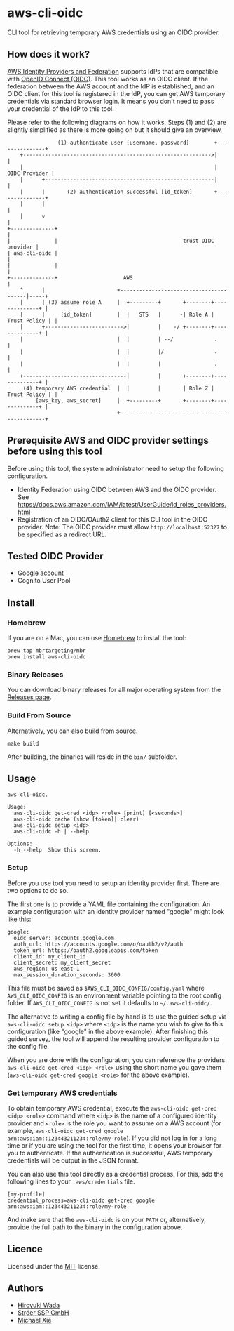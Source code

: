 # aws-cli-oidc

CLI tool for retrieving temporary AWS credentials using an OIDC provider.


## How does it work?

[AWS Identity Providers and Federation](https://docs.aws.amazon.com/IAM/latest/UserGuide/id_roles_providers.html)
supports IdPs that are compatible with [OpenID Connect (OIDC)](http://openid.net/connect/). This tool works as an OIDC
client. If the federation between the AWS account and the IdP is established, and an OIDC client for this tool is
registered in the IdP, you can get AWS temporary credentials via standard browser login. It means you don't need to pass
your credential of the IdP to this tool.

Please refer to the following diagrams on how it works.
Steps (1) and (2) are slightly simplified as there is more going on but it should give an overview.

```
                (1) authenticate user [username, password]        +---------------+
    +------------------------------------------------------------>|               |
    |                                                             | OIDC Provider |
    |      +------------------------------------------------------|               |
    |      |       (2) authentication successful [id_token]       +---------------+
    |      |                                                                |
    |      v                                                                |
+--------------+                                                            |
|              |                                        trust OIDC provider |
| aws-cli-oidc |                                                            |
|              |                                                            |
+--------------+                     AWS                                    |
    ^      |                       +----------------------------------------|-----+
    |      | (3) assume role A     |  +---------+       +--------+--------------+ |
    |      |     [id_token]        |  |   STS   |      -| Role A | Trust Policy | |
    |      +------------------------->|         |    -/ +--------+--------------+ |
    |                              |  |         | --/             .               |
    |                              |  |         |/                .               |
    |                              |  |         |                 .               |
    +---------------------------------|         |       +--------+--------------+ |
     (4) temporary AWS credential  |  |         |       | Role Z | Trust Policy | |
         [aws_key, aws_secret]     |  +---------+       +--------+--------------+ |
                                   +----------------------------------------------+
```

## Prerequisite AWS and OIDC provider settings before using this tool

Before using this tool, the system administrator need to setup the following configuration.

- Identity Federation using OIDC between AWS and the OIDC provider.
  See https://docs.aws.amazon.com/IAM/latest/UserGuide/id_roles_providers.html
- Registration of an OIDC/OAuth2 client for this CLI tool in the OIDC provider.
  Note: The OIDC provider must allow `http://localhost:52327` to be specified as a redirect URL.

## Tested OIDC Provider

- [Google account](https://accounts.google.com/.well-known/openid-configuration)
- Cognito User Pool

## Install

### Homebrew

If you are on a Mac, you can use [Homebrew](https://brew.sh) to install the tool:
```shell script
brew tap mbrtargeting/mbr
brew install aws-cli-oidc
```

### Binary Releases
You can download binary releases for all major operating system from the [Releases page](https://github.com/mbrtargeting/aws-cli-oidc/releases).

### Build From Source
Alternatively, you can also build from source.
```shell script
make build
```
After building, the binaries will reside in the `bin/` subfolder.

## Usage

```
aws-cli-oidc.

Usage:
  aws-cli-oidc get-cred <idp> <role> [print] [<seconds>]
  aws-cli-oidc cache (show [token]| clear)
  aws-cli-oidc setup <idp>
  aws-cli-oidc -h | --help

Options:
  -h --help  Show this screen.
```

### Setup

Before you use tool you need to setup an identity provider first.
There are two options to do so.

The first one is to provide a YAML file containing the configuration.
An example configuration with an identity provider named "google" might look like this:
```
google:
  oidc_server: accounts.google.com
  auth_url: https://accounts.google.com/o/oauth2/v2/auth
  token_url: https://oauth2.googleapis.com/token
  client_id: my_client_id
  client_secret: my_client_secret
  aws_region: us-east-1
  max_session_duration_seconds: 3600
```
This file must be saved as `$AWS_CLI_OIDC_CONFIG/config.yaml` where `AWS_CLI_OIDC_CONFIG` is an environment variable
pointing to the root config folder.
If `AWS_CLI_OIDC_CONFIG` is not set it defaults to `~/.aws-cli-oidc/`.

The alternative to writing a config file by hand is to use the guided setup via `aws-cli-oidc setup <idp>`
where `<idp>` is the name you wish to give to this configuration (like "google" in the above example).
After finishing this guided survey, the tool will append the resulting provider configuration to the
config file.

When you are done with the configuration, you can reference the providers `aws-cli-oidc get-cred <idp> <role>` using
the short name you gave them (`aws-cli-oidc get-cred google <role>` for the above example).

### Get temporary AWS credentials

To obtain temporary AWS credential, execute the `aws-cli-oidc get-cred <idp> <role>` command where `<idp>` is the name
of a configured identity provider and `<role>` is the role you want to assume on a AWS account
(for example, `aws-cli-oidc get-cred google arn:aws:iam::123443211234:role/my-role`).
If you did not log in for a long time or if you are using the tool for the first time, it opens your browser for you to authenticate.
If the authentication is successful, AWS temporary credentials will be output in the JSON format.

You can also use this tool directly as a credential process.
For this, add the following lines to your `.aws/credentials` file.
```
[my-profile]
credential_process=aws-cli-oidc get-cred google arn:aws:iam::123443211234:role/my-role
```
And make sure that the `aws-cli-oidc` is on your `PATH` or, alternatively, provide the full path to the binary in the
configuration above.


## Licence

Licensed under the [MIT](/LICENSE) license.


## Authors

- [Hiroyuki Wada](https://github.com/wadahiro)
- [Ströer SSP GmbH](https://www.stroeer.de/konvergenz-konzepte/daten-technologien/stroeer-ssp.html)
- [Michael Xie](https://github.com/mxie1563)
